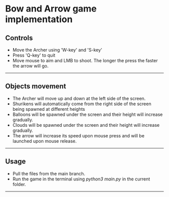 # Bow and Arrow game implementation

## Controls
* Move the Archer using 'W-key' and 'S-key'
* Press 'Q-key' to quit
* Move mouse to aim and LMB to shoot. The longer the press the faster the arrow will go.
___

## Objects movement
* The Archer will move up and down at the left side of the screen.
* Shurikens will automatically come from the right side of the screen being spawned at different heights
* Balloons will be spawned under the screen and their height will increase gradually.
* Clouds will be spawned under the screen and their height will increase gradually.
* The arrow will increase its speed upon mouse press and will be launched upon mouse release.
___

## Usage
* Pull the files from the main branch.
* Run the game in the terminal using *python3 main.py* in the current folder.
___

